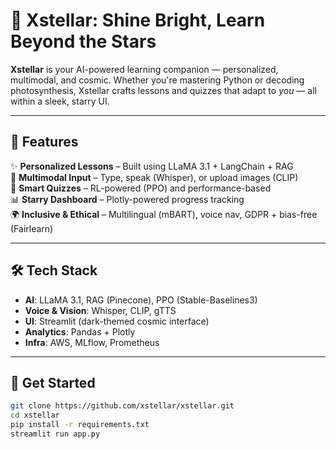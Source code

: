# 🌌 Xstellar: Shine Bright, Learn Beyond the Stars

**Xstellar** is your AI-powered learning companion — personalized, multimodal, and cosmic. Whether you're mastering Python or decoding photosynthesis, Xstellar crafts lessons and quizzes that adapt to *you* — all within a sleek, starry UI.

---

## 🚀 Features

✨ **Personalized Lessons** – Built using LLaMA 3.1 + LangChain + RAG  
🎤 **Multimodal Input** – Type, speak (Whisper), or upload images (CLIP)  
🧠 **Smart Quizzes** – RL-powered (PPO) and performance-based  
📊 **Starry Dashboard** – Plotly-powered progress tracking  
🌍 **Inclusive & Ethical** – Multilingual (mBART), voice nav, GDPR + bias-free (Fairlearn)

---

## 🛠️ Tech Stack

- **AI**: LLaMA 3.1, RAG (Pinecone), PPO (Stable-Baselines3)  
- **Voice & Vision**: Whisper, CLIP, gTTS  
- **UI**: Streamlit (dark-themed cosmic interface)  
- **Analytics**: Pandas + Plotly  
- **Infra**: AWS, MLflow, Prometheus

---

## 🌌 Get Started

```bash
git clone https://github.com/xstellar/xstellar.git
cd xstellar
pip install -r requirements.txt
streamlit run app.py
```
